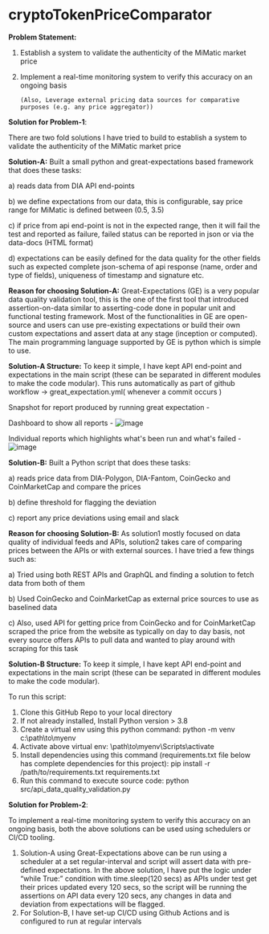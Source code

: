 # cryptoTokenPriceComparator

**Problem Statement:**

1. Establish a system to validate the authenticity of the MiMatic market price
2. Implement a real-time monitoring system to verify this accuracy on an ongoing basis

       (Also, Leverage external pricing data sources for comparative purposes (e.g. any price aggregator))

**Solution for Problem-1**:

There are two fold solutions I have tried to build to establish a system to validate the authenticity of the MiMatic market price

**Solution-A:** Built a small python and great-expectations based framework that does these tasks:

a) reads data from DIA API end-points

b) we define expectations from our data, this is configurable, say price range for MiMatic is defined between (0.5, 3.5)

c) if price from api end-point is not in the expected range, then it will fail the test and reported as failure, failed status can be reported in json or via the data-docs (HTML format)

d) expectations can be easily defined for the data quality for the other fields such as expected complete json-schema of api response (name, order and type of fields), uniqueness of timestamp and signature etc.

**Reason for choosing Solution-A:** Great-Expectations (GE) is a very popular data quality validation tool, this is the one of the first tool that introduced assertion-on-data similar to asserting-code done in popular unit and functional testing framework. Most of the functionalities in GE are open-source and users can use pre-existing expectations or build their own custom expectations and assert data at any stage (inception or computed). The main programming language supported by GE is python which is simple to use. 

**Solution-A Structure:** To keep it simple, I have kept API end-point and expectations in the main script (these can be separated in different modules to make the code modular). 
This runs automatically as part of github workflow -> great_expectation.yml(  whenever a commit occurs )

Snapshot for report produced by running great expectation -

Dashboard to show all reports -
![image](https://github.com/simsheo/cryptoTokenPriceComparator/assets/91950874/a04d5621-40df-43ee-ba02-8977e6d156ee)

Individual reports which highlights what's been run and what's failed -
![image](https://github.com/simsheo/cryptoTokenPriceComparator/assets/91950874/b33828a4-031b-45c7-ba02-3dc22177cbbb)

**Solution-B:** Built a Python script that does these tasks:

a) reads price data from DIA-Polygon, DIA-Fantom, CoinGecko and CoinMarketCap and compare the prices 

b) define threshold for flagging the deviation

c) report any price deviations using email and slack

**Reason for choosing Solution-B:** As solution1 mostly focused on data quality of individual feeds and APIs, solution2 takes care of comparing prices between the APIs or with external sources. I have tried a few things such as:

a) Tried using both REST APIs and GraphQL and finding a solution to fetch data from both of them

b) Used CoinGecko and CoinMarketCap as external price sources to use as baselined data

c) Also, used API for getting price from CoinGecko and for CoinMarketCap scraped the price from the website as typically on day to day basis, not every source offers APIs to pull data and wanted to play around with scraping for this task

**Solution-B Structure:** To keep it simple, I have kept API end-point and expectations in the main script (these can be separated in different modules to make the code modular). 

To run this script:

1. Clone this GitHub Repo to your local directory
2. If not already installed, Install Python version > 3.8
3. Create a virtual env using this python command: python -m venv c:\path\to\myenv
4. Activate above virtual env: \path\to\myenv\Scripts\activate
5. Install dependencies using this command (requirements.txt file below has complete dependencies for this project): pip install -r /path/to/requirements.txt requirements.txt
6. Run this command to execute source code: python src/api_data_quality_validation.py

**Solution for Problem-2**: 

To implement a real-time monitoring system to verify this accuracy on an ongoing basis, both the above solutions can be used using schedulers or CI/CD tooling.

1. Solution-A using Great-Expectations above can be run using a scheduler at a set regular-interval and script will assert data with pre-defined expectations. In the above solution, I have put the logic under “while True:” condition with time.sleep(120 secs) as APIs under test get their prices updated every 120 secs, so the script will be running the assertions on API data every 120 secs, any changes in data and deviation from expectations will be flagged.
2. For Solution-B, I have set-up CI/CD using Github Actions and is configured to run at regular intervals
